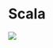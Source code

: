 # Scala
[![](https://images.microbadger.com/badges/image/lolhens/scala.svg)](https://microbadger.com/#/images/lolhens/scala "Get your own image badge on microbadger.com")
